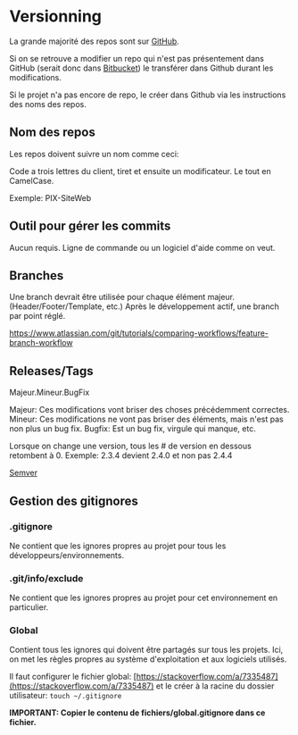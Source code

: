 # Versionning

La grande majorité des repos sont sur [GitHub](https://github.com/Pixel-Circus).

Si on se retrouve a modifier un repo qui n'est pas présentement dans GitHub (serait donc dans [Bitbucket](https://bitbucket.org/)) le transférer dans Github durant les modifications.

Si le projet n'a pas encore de repo, le créer dans Github via les instructions des noms des repos.

## Nom des repos

Les repos doivent suivre un nom comme ceci:

Code a trois lettres du client, tiret et ensuite un modificateur. Le tout en CamelCase.

Exemple: PIX-SiteWeb

## Outil pour gérer les commits

Aucun requis. Ligne de commande ou un logiciel d'aide comme on veut.

## Branches

Une branch devrait être utilisée pour chaque élément majeur. (Header/Footer/Template, etc.)
Après le développement actif, une branch par point réglé.

https://www.atlassian.com/git/tutorials/comparing-workflows/feature-branch-workflow

## Releases/Tags

Majeur.Mineur.BugFix

Majeur: Ces modifications vont briser des choses précédemment correctes.
Mineur: Ces modifications ne vont pas briser des éléments, mais n'est pas non plus un bug fix.
Bugfix: Est un bug fix, virgule qui manque, etc.

Lorsque on change une version, tous les # de version en dessous retombent à 0. Exemple: 2.3.4 devient 2.4.0 et non pas 2.4.4

[Semver](https://semver.org/)

## Gestion des gitignores

### .gitignore

Ne contient que les ignores propres au projet pour tous les développeurs/environnements.

### .git/info/exclude

Ne contient que les ignores propres au projet pour cet environnement en particulier.

### Global

Contient tous les ignores qui doivent être partagés sur tous les projets. Ici, on met les règles propres au système d'exploitation et aux logiciels utilisés.

Il faut configurer le fichier global: [https://stackoverflow.com/a/7335487](https://stackoverflow.com/a/7335487) et le créer à la racine du dossier utilisateur: `touch ~/.gitignore` 

**IMPORTANT: Copier le contenu de fichiers/global.gitignore dans ce fichier.**

